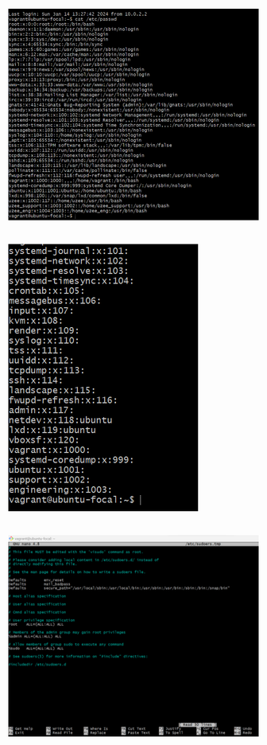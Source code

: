 ![users in passwd](./Images/etc-passwd.png "contents of the passwd file")

<br>

![groups](./Images/etc-group.png "contents of the group file")

<br>

![Admin in sudoers file](./Images/etc-sudoers.png "contents of the sudoers file showing admin added to it")
